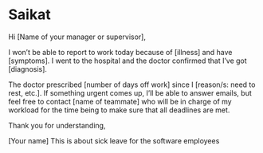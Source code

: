 # Saikat
Hi [Name of your manager or supervisor],

I won’t be able to report to work today because of [illness] and have [symptoms]. I went to the hospital and the doctor confirmed that I’ve got [diagnosis].

The doctor prescribed [number of days off work] since I [reason/s: need to rest, etc.]. If something urgent comes up, I’ll be able to answer emails, but feel free to contact [name of teammate] who will be in charge of my workload for the time being to make sure that all deadlines are met.

Thank you for understanding,

 

[Your name]
This is about sick leave for the software employees
